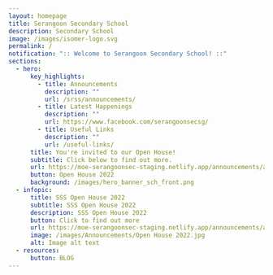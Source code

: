```yaml
---
layout: homepage
title: Serangoon Secondary School
description: Secondary School
image: /images/isomer-logo.svg
permalink: /
notification: ":: Welcome to Serangoon Secondary School! ::"
sections:
  - hero:
      key_highlights:
        - title: Announcements
          description: ""
          url: /srss/announcements/
        - title: Latest Happenings
          description: ""
          url: https://www.facebook.com/serangoonsecsg/
        - title: Useful Links
          description: ""
          url: /useful-links/
      title: You're invited to our Open House!
      subtitle: Click below to find out more.
      url: https://moe-serangoonsec-staging.netlify.app/announcements/announcements/open-house-2022/
      button: Open House 2022
      background: /images/hero_banner_sch_front.png
  - infopic:
      title: SSS Open House 2022
      subtitle: SSS Open House 2022
      description: SSS Open House 2022
      button: Click to find out more
      url: https://moe-serangoonsec-staging.netlify.app/announcements/announcements/open-house-2022/
      image: /images/Announcements/Open House 2022.jpg
      alt: Image alt text
  - resources:
      button: BLOG
---
```

